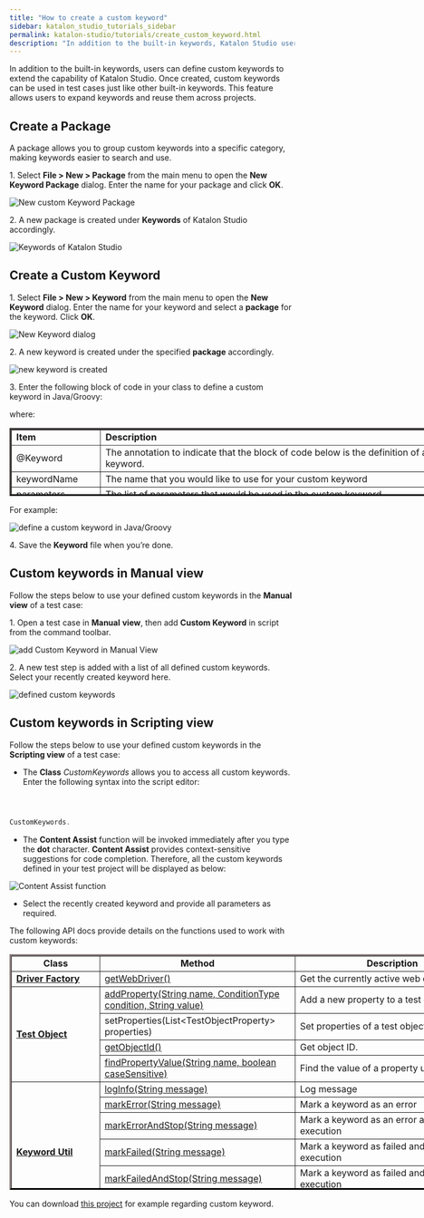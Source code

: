 ```yaml
---
title: "How to create a custom keyword"
sidebar: katalon_studio_tutorials_sidebar
permalink: katalon-studio/tutorials/create_custom_keyword.html
description: "In addition to the built-in keywords, Katalon Studio users can define custom keyword to extend the capability and reuse them across projects"
---
```

In addition to the built-in keywords, users can define custom keywords to extend the capability of Katalon Studio. Once created, custom keywords can be used in test cases just like other built-in keywords. This feature allows users to expand keywords and reuse them across projects.

Create a Package
----------------

A package allows you to group custom keywords into a specific category, making keywords easier to search and use.

1. Select **File > New > Package** from the main menu to open the **New Keyword Package** dialog. Enter the name for your package and click **OK**.

![New custom Keyword Package](../../images/katalon-studio/tutorials/create_custom_keyword/1.-Katalon-Keyword-package.png)

2\. A new package is created under **Keywords** of Katalon Studio accordingly.

![Keywords of Katalon Studio](../../images/katalon-studio/tutorials/create_custom_keyword/2.-Katalon-Keyword.png)

Create a Custom Keyword
-----------------------

1. Select **File > New > Keyword** from the main menu to open the **New Keyword** dialog. Enter the name for your keyword and select a **package** for the keyword. Click **OK**.

![New Keyword dialog](../../images/katalon-studio/tutorials/create_custom_keyword/3.-Katalon-New-Keyword.png)

2. A new keyword is created under the specified **package** accordingly.

![new keyword is created](../../images/katalon-studio/tutorials/create_custom_keyword/4.-Katalon-new-keyword.png)

3. Enter the following block of code in your class to define a custom keyword in Java/Groovy:  

where:

<table style="height: 120px; width: 817px; border-color: #423c3c;" border="3"><tbody><tr><td style="width: 142px; text-align: left; border-color: #423c3c;"><strong>Item</strong></td><td style="width: 663px; text-align: left; border-color: #423c3c;"><strong>Description</strong></td></tr><tr><td style="width: 142px; text-align: left;">@Keyword</td><td style="width: 663px; text-align: left;">The annotation to indicate that the block of code below is the definition of a keyword.</td></tr><tr><td style="width: 142px; text-align: left;">keywordName</td><td style="width: 663px; text-align: left;">The name that you would like to use for your custom keyword</td></tr><tr><td style="width: 142px; text-align: left;">parameters</td><td style="width: 663px; text-align: left;">The list of parameters that would be used in the custom keyword</td></tr></tbody></table>

For example:

![define a custom keyword in Java/Groovy](../../images/katalon-studio/tutorials/create_custom_keyword/5.-Katalon-keyword-groovy.png)  

4\. Save the **Keyword** file when you’re done.

Custom keywords in Manual view
------------------------------

Follow the steps below to use your defined custom keywords in the **Manual view** of a test case:

1. Open a test case in **Manual** **view**, then add **Custom Keyword** in script from the command toolbar.

![add Custom Keyword in Manual View](../../images/katalon-studio/tutorials/create_custom_keyword/6.-Katalon-Manual-view.png)

2. A new test step is added with a list of all defined custom keywords. Select your recently created keyword here.

![defined custom keywords](../../images/katalon-studio/tutorials/create_custom_keyword/7.-Katalon-new-test-case.png)

Custom keywords in Scripting view
---------------------------------

Follow the steps below to use your defined custom keywords in the **Scripting view** of a test case:

*   The **Class** _CustomKeywords_ allows you to access all custom keywords. Enter the following syntax into the script editor:

```groovy


 
CustomKeywords.

```

*   The **Content Assist** function will be invoked immediately after you type the **dot** character. **Content Assist** provides context-sensitive suggestions for code completion. Therefore, all the custom keywords defined in your test project will be displayed as below:

![Content Assist function](../../images/katalon-studio/tutorials/create_custom_keyword/8.-Katalon-Conten-assist.png)

*   Select the recently created keyword and provide all parameters as required.

The following API docs provide details on the functions used to work with custom keywords:

<table style="height: 416px; width: 851px; border-color: #363131;" border="3"><tbody><tr><td style="width: 147px; text-align: center;"><strong>Class</strong></td><td style="width: 331px; text-align: center;"><strong>Method</strong></td><td style="width: 353px; text-align: center;"><strong>Description</strong></td></tr><tr><td style="width: 147px;"><span style="text-decoration: underline;"><a href="http://api-docs.katalon.com/studio/v4.6.0.2/api/com/kms/katalon/core/webui/driver/DriverFactory.html"><b>Driver Factory</b></a></span></td><td style="width: 331px;"><a href="http://api-docs.katalon.com/studio/v4.6.0.2/api/com/kms/katalon/core/webui/driver/DriverFactory.html#getWebDriver()"><span style="font-weight: 400;">getWebDriver()</span></a></td><td style="width: 353px;"><span style="font-weight: 400;">Get the currently active web driver.</span></td></tr><tr><td style="width: 147px;" rowspan="4"><span style="text-decoration: underline;"><a href="http://api-docs.katalon.com/studio/v4.6.0.2/api/com/kms/katalon/core/testobject/TestObject.html"><b>Test Object</b></a></span></td><td style="width: 331px;"><a href="http://api-docs.katalon.com/studio/v4.6.0.2/api/com/kms/katalon/core/testobject/TestObject.html#addProperty(java.lang.String,%20com.kms.katalon.core.testobject.ConditionType,%20java.lang.String)"><span style="font-weight: 400;">addProperty(String name, ConditionType condition, String value)</span></a></td><td style="width: 353px;"><span style="font-weight: 400;">Add a new property to a test object</span></td></tr><tr><td style="width: 331px;"><span style="font-weight: 400;">setProperties(List&lt;TestObjectProperty&gt; properties)&nbsp;</span></td><td style="width: 353px;"><span style="font-weight: 400;">Set properties of a test object</span></td></tr><tr><td style="width: 331px;"><a href="http://api-docs.katalon.com/studio/v4.6.0.2/api/com/kms/katalon/core/testobject/TestObject.html#getObjectId()"><span style="font-weight: 400;">getObjectId()</span></a></td><td style="width: 353px;"><span style="font-weight: 400;">Get object ID.</span></td></tr><tr><td style="width: 331px;"><a href="http://api-docs.katalon.com/studio/v4.6.0.2/api/com/kms/katalon/core/testobject/TestObject.html#findPropertyValue(java.lang.String,%20boolean)"><span style="font-weight: 400;">findPropertyValue(String name, boolean caseSensitive)</span></a></td><td style="width: 353px;"><span style="font-weight: 400;">Find the value of a property using its name</span></td></tr><tr><td style="width: 147px;" rowspan="7"><span style="text-decoration: underline;"><a href="http://api-docs.katalon.com/studio/v4.6.0.2/api/com/kms/katalon/core/util/KeywordUtil.html"><b>Keyword Util</b></a></span></td><td style="width: 331px;"><a href="http://api-docs.katalon.com/studio/v4.6.0.2/api/com/kms/katalon/core/util/KeywordUtil.html#logInfo(java.lang.String)"><span style="font-weight: 400;">logInfo(String message)</span></a></td><td style="width: 353px;"><span style="font-weight: 400;">Log message</span></td></tr><tr><td style="width: 331px;"><a href="http://api-docs.katalon.com/studio/v4.6.0.2/api/com/kms/katalon/core/util/KeywordUtil.html#markError(java.lang.String)"><span style="font-weight: 400;">markError(String message)</span></a></td><td style="width: 353px;"><span style="font-weight: 400;">Mark a keyword as an error</span></td></tr><tr><td style="width: 331px;"><a href="http://api-docs.katalon.com/studio/v4.6.0.2/api/com/kms/katalon/core/util/KeywordUtil.html#markErrorAndStop(java.lang.String)"><span style="font-weight: 400;">markErrorAndStop(String message)</span></a></td><td style="width: 353px;"><span style="font-weight: 400;">Mark a keyword as an error and stop execution</span></td></tr><tr><td style="width: 331px;"><a href="http://api-docs.katalon.com/studio/v4.6.0.2/api/com/kms/katalon/core/util/KeywordUtil.html#markFailed(java.lang.String)"><span style="font-weight: 400;">markFailed(String message)</span></a></td><td style="width: 353px;"><span style="font-weight: 400;">Mark a keyword as failed and continue execution</span></td></tr><tr><td style="width: 331px;"><a href="http://api-docs.katalon.com/studio/v4.6.0.2/api/com/kms/katalon/core/util/KeywordUtil.html#markFailedAndStop(java.lang.String)"><span style="font-weight: 400;">markFailedAndStop(String message)</span></a></td><td style="width: 353px;"><span style="font-weight: 400;">Mark a keyword as failed and stop execution</span></td></tr><tr><td style="width: 331px;"><a href="http://api-docs.katalon.com/studio/v4.6.0.2/api/com/kms/katalon/core/util/KeywordUtil.html#markPassed(java.lang.String)"><span style="font-weight: 400;">markPassed(String message)</span></a></td><td style="width: 353px;"><span style="font-weight: 400;">Mark a keyword as passed</span></td></tr><tr><td style="width: 331px;"><a href="http://api-docs.katalon.com/studio/v4.6.0.2/api/com/kms/katalon/core/util/KeywordUtil.html#markWarning(java.lang.String)"><span style="font-weight: 400;">markWarning(String message)</span></a></td><td style="width: 353px;"><span style="font-weight: 400;">Mark a keyword as warning</span></td></tr></tbody></table>

You can download [this project](https://github.com/katalon-studio/CustomKeywords) for example regarding custom keyword.